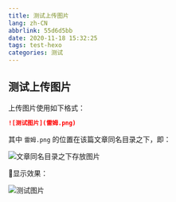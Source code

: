 ```yaml
---
title: 测试上传图片
lang: zh-CN
abbrlink: 55d6d5bb
date: 2020-11-18 15:32:25
tags: test-hexo
categories: 测试
---
```


## 测试上传图片

上传图片使用如下格式：

```markdown
![测试图片](雷姆.png)
```

其中 `雷姆.png` 的位置在该篇文章同名目录之下，即：

![文章同名目录之下存放图片](test.png)

:book:显示效果：

![测试图片](../雷姆.png)
